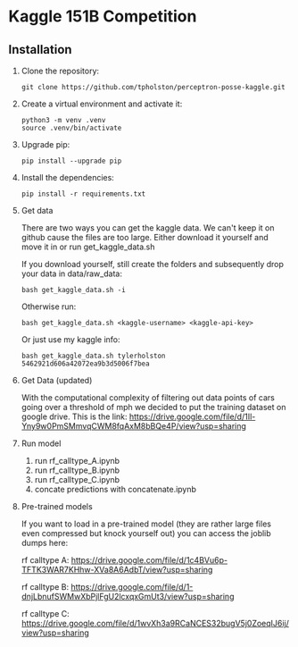 # Kaggle 151B Competition

## Installation

1. Clone the repository:

    ```
    git clone https://github.com/tpholston/perceptron-posse-kaggle.git
    ```

2. Create a virtual environment and activate it:

    ```
    python3 -m venv .venv
    source .venv/bin/activate
    ```

3. Upgrade pip:

    ```
    pip install --upgrade pip
    ```

4. Install the dependencies:

    ```
    pip install -r requirements.txt
    ```

5. Get data 

    There are two ways you can get the kaggle data. We can't keep it on github cause the files are too large. Either download it yourself and move it in or run get_kaggle_data.sh 

    If you download yourself, still create the folders and subsequently drop your data in data/raw_data:
    ```
    bash get_kaggle_data.sh -i
    ```
    Otherwise  run:
    ```
    bash get_kaggle_data.sh <kaggle-username> <kaggle-api-key>
    ```
    Or just use my kaggle info:
    ```
    bash get_kaggle_data.sh tylerholston 5462921d606a42072ea9b3d5006f7bea
    ```
    
6. Get Data (updated)
    
    With the computational complexity of filtering out data points of cars going over a threshold of mph we decided to put the training dataset on google drive. This is the link:
    https://drive.google.com/file/d/1Il-Yny9w0PmSMmvqCWM8fqAxM8bBQe4P/view?usp=sharing
    
7. Run model
    
    1. run rf_calltype_A.ipynb
    2. run rf_calltype_B.ipynb
    3. run rf_calltype_C.ipynb
    4. concate predictions with concatenate.ipynb

8. Pre-trained models

    If you want to load in a pre-trained model (they are rather large files even compressed but knock yourself out) you can access the joblib dumps here:
    
    rf calltype A: https://drive.google.com/file/d/1c4BVu6p-TFTK3WAR7KHhw-XVa8A6AdbT/view?usp=sharing
    
    rf calltype B: https://drive.google.com/file/d/1-dnjLbnufSWMwXbPjlFgU2lcxqxGmUt3/view?usp=sharing
    
    rf calltype C: https://drive.google.com/file/d/1wvXh3a9RCaNCES32bugV5j0ZoeqIJ6ij/view?usp=sharing
